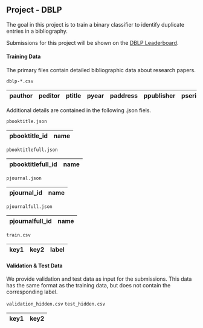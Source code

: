 
## Project - DBLP 

The goal in this project is to train a binary classifier to identify duplicate entries in a bibliography.

Submissions for this project will be shown on the [DBLP Leaderboard](http://big-data-competitions.westeurope.cloudapp.azure.com:8080/dblp).


#### Training Data

The primary files contain detailed bibliographic data about research papers.

`dblp-*.csv`

|pauthor | peditor | ptitle | pyear | paddress | ppublisher | pseries | pid | pkey | ptype_id | pjournal_id | pbooktitle_id | pjournalfull_id | pbooktitlefull_id |
|---|---|---|---|---|---|---|---|---|---|---|---|---|---|

Additional details are contained in the following .json fiels.

`pbooktitle.json`

| pbooktitle_id | name |
|---|---|

`pbooktitlefull.json`

| pbooktitlefull_id | name |
|---|---|

`pjournal.json`

| pjournal_id | name |
|---|---|

`pjournalfull.json`

| pjournalfull_id | name |
|---|---|


`train.csv`

| key1 | key2 | label |
|---|---|---|


#### Validation & Test Data

We provide validation and test data as input for the submissions. This data has the same format as the training data, but does not contain the corresponding label.

`validation_hidden.csv` `test_hidden.csv`


| key1 | key2 |
|---|---|
